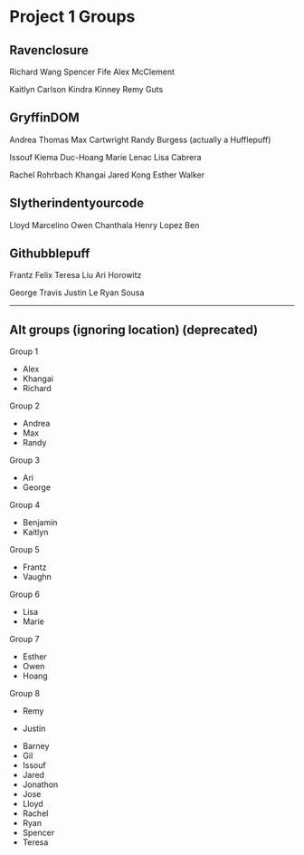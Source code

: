 # Project 1 Groups

## Ravenclosure

Richard Wang
Spencer Fife
Alex McClement

Kaitlyn Carlson
Kindra Kinney
Remy Guts

## GryffinDOM

Andrea Thomas
Max Cartwright
Randy Burgess (actually a Hufflepuff)

Issouf Kiema
Duc-Hoang
Marie Lenac
Lisa Cabrera

Rachel Rohrbach
Khangai
Jared Kong
Esther Walker

## Slytherindentyourcode

Lloyd Marcelino
Owen Chanthala
Henry Lopez
Ben

## Githubblepuff

Frantz Felix
Teresa Liu
Ari Horowitz

George Travis
Justin Le
Ryan Sousa

---

## Alt groups (ignoring location) (deprecated)

Group 1

- Alex
- Khangai
- Richard

Group 2

- Andrea
- Max
- Randy

Group 3

- Ari
- George

Group 4

- Benjamin
- Kaitlyn

Group 5

- Frantz
- Vaughn

Group 6

- Lisa
- Marie

Group 7

- Esther
- Owen
- Hoang

Group 8

- Remy

* Justin

- Barney
- Gil
- Issouf
- Jared
- Jonathon
- Jose
- Lloyd
- Rachel
- Ryan
- Spencer
- Teresa
